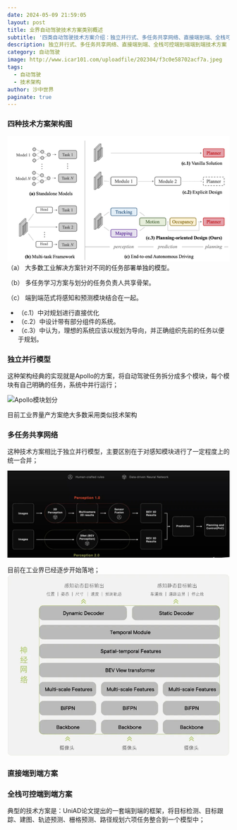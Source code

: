 ```yaml
---
date: 2024-05-09 21:59:05
layout: post
title: 业界自动驾驶技术方案类别概述
subtitle: '四类自动驾驶技术方案介绍：独立并行式、多任务共享网络、直接端到端、全栈可控端到端'
description: 独立并行式、多任务共享网络、直接端到端、全栈可控端到端端到端技术方案
category: 自动驾驶
image: http://www.icar101.com/uploadfile/202304/f3c0e58702acf7a.jpeg
tags:
  - 自动驾驶
  - 技术架构
author: 沙中世界
paginate: true
---
```


### 四种技术方案架构图
![四种技术方案架构图](/post_images/auto_drive/自动驾驶技术方案架构.png)
（a） 大多数工业解决方案针对不同的任务部署单独的模型。

（b） 多任务学习方案与划分的任务负责人共享骨架。

（c） 端到端范式将感知和预测模块结合在一起。
- （c.1）中对规划进行直接优化
- （c.2）中设计带有部分组件的系统。
- （c.3）中认为，理想的系统应该以规划为导向，并正确组织先前的任务以便于规划。

### 独立并行模型
这种架构经典的实现就是Apollo的方案，将自动驾驶任务拆分成多个模块，每个模块有自己明确的任务，系统中并行运行；

![Apollo模块划分](https://bce.bdstatic.com/doc/Apollo-Homepage-Document/Apollo_Beta_Doc/image_760538e.png)

目前工业界量产方案绝大多数采用类似技术架构

### 多任务共享网络
这种技术方案相比于独立并行模型，主要区别在于对感知模块进行了一定程度上的统一合并；

![自动驾驶感知技术](/post_images/auto_drive/小鹏XNET感知升级.png)

目前在工业界已经逐步开始落地；
![自动驾驶感知技术](/post_images/auto_drive/感知技术路线发展.jpg)

### 直接端到端方案


### 全栈可控端到端方案
典型的技术方案是：UniAD论文提出的一套端到端的框架，将目标检测、目标跟踪、建图、轨迹预测、栅格预测、路径规划六项任务整合到一个模型中；